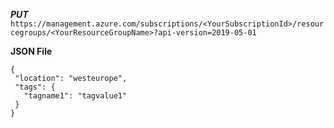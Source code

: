 *__PUT__*<br>
`https://management.azure.com/subscriptions/<YourSubscriptionId>/resourcegroups/<YourResourceGroupName>?api-version=2019-05-01`

**JSON File**
```
{
 "location": "westeurope",
 "tags": {
   "tagname1": "tagvalue1"
 }
}
```